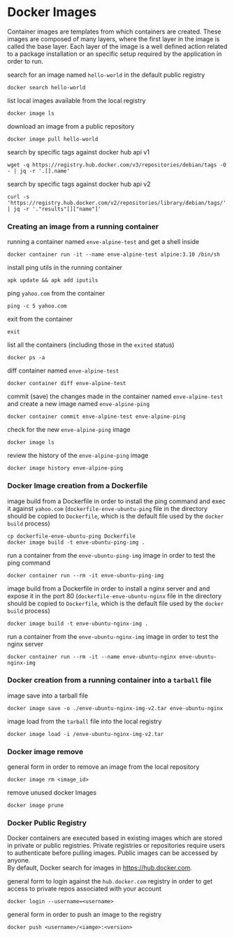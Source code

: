 # Docker Images
Container images are templates from which containers are created. These images are composed of many layers, where the first layer in the image is called the base layer. Each layer of the image is a well defined action related to a package installation or an specific setup required by the application in order to run.


search for an image named `hello-world` in the default public registry

    docker search hello-world

list local images available from the local registry

    docker image ls

download an image from a public repository

    docker image pull hello-world

search by specific tags against docker hub api v1

    wget -q https://registry.hub.docker.com/v3/repositories/debian/tags -O - | jq -r '.[].name'

search by specific tags against docker hub api v2

    curl -s 'https://registry.hub.docker.com/v2/repositories/library/debian/tags/' | jq -r '."results"[]["name"]'

### Creating an image from a running container
running a container named `enve-alpine-test` and get a shell inside

    docker container run -it --name enve-alpine-test alpine:3.10 /bin/sh

install ping utils in the running container

    apk update && apk add iputils


ping `yahoo.com` from the container

    ping -c 5 yahoo.com


exit from the container

    exit


list all the containers (including those in the `exited` status)

    docker ps -a


diff container named `enve-alpine-test`

    docker container diff enve-alpine-test


commit (save) the changes made in the container named `enve-alpine-test` and create a new image named `enve-alpine-ping`

    docker container commit enve-alpine-test enve-alpine-ping

check for the new `enve-alpine-ping` image

    docker image ls

review the history of the `enve-alpine-ping` image

    docker image history enve-alpine-ping


### Docker Image creation from a Dockerfile
image build from a Dockerfile in order to install the ping command and exec it against `yahoo.com` (`dockerfile-enve-ubuntu-ping` file in the directory should be copied to `Dockerfile`, which is the default file used by the `docker build` process)

    cp dockerfile-enve-ubuntu-ping Dockerfile
    docker image build -t enve-ubuntu-ping-img .


run a container from the `enve-ubuntu-ping-img` image in order to test the ping command

    docker container run --rm -it enve-ubuntu-ping-img


image build from a Dockerfile in order to install a nginx server and and expose it in the port 80 (`dockerfile-enve-ubuntu-nginx` file in the directory should be copied to `Dockerfile`, which is the default file used by the `docker build` process)

    docker image build -t enve-ubuntu-nginx-img .


run a container from the `enve-ubuntu-nginx-img` image in order to test the nginx server

    docker container run --rm -it --name enve-ubuntu-nginx enve-ubuntu-nginx-img

### Docker creation from a running container into a `tarball` file
image save into a tarball file

    docker image save -o ./enve-ubuntu-nginx-img-v2.tar enve-ubuntu-nginx

image load from the `tarball` file into the local registry

    docker image load -i /enve-ubuntu-nginx-img-v2.tar

### Docker image remove
general form in order to remove an image from the local repository

    docker image rm <image_id>

remove unused docker Images

    docker image prune

### Docker Public Registry
Docker containers are executed based in existing images which are stored in private or public registries. Private registries or repositories require users to authenticate before pulling images. Public images can be accessed by anyone. </br>
By default, Docker search for images in https://hub.docker.com. </br>

general form to login against the `hub.docker.com` registry in order to get access to private repos associated with your account

    docker login --username=<username>

general form in order to push an image to the registry

    docker push <username>/<iamge>:<version>
